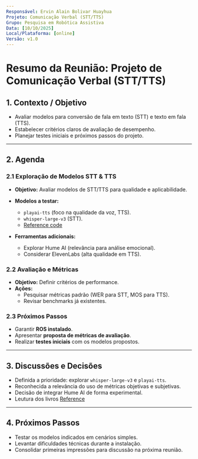 ```yaml
---
Responsável: Ervin Alain Bolivar Huayhua  
Projeto: Comunicação Verbal (STT/TTS)  
Grupo: Pesquisa em Robótica Assistiva  
Data: [10/10/2025]  
Local/Plataforma: [online]  
Versão: v1.0  
---
```


# Resumo da Reunião: Projeto de Comunicação Verbal (STT/TTS)

## 1. Contexto / Objetivo
- Avaliar modelos para conversão de fala em texto (STT) e texto em fala (TTS).  
- Estabelecer critérios claros de avaliação de desempenho.  
- Planejar testes iniciais e próximos passos do projeto.  

---

## 2. Agenda

### 2.1 Exploração de Modelos STT & TTS
- **Objetivo:** Avaliar modelos de STT/TTS para qualidade e aplicabilidade.  
- **Modelos a testar:**  
  - `playai-tts` (foco na qualidade da voz, TTS).  
  - `whisper-large-v3` (STT).  
  - [Reference code](../code/Tutorial_Groq.ipynb)

- **Ferramentas adicionais:**  
  - Explorar Hume AI (relevância para análise emocional).  
  - Considerar ElevenLabs (alta qualidade em TTS).  

### 2.2 Avaliação e Métricas
- **Objetivo:** Definir critérios de performance.  
- **Ações:**  
  - Pesquisar métricas padrão (WER para STT, MOS para TTS).  
  - Revisar benchmarks já existentes.  

### 2.3 Próximos Passos
- Garantir **ROS instalado**.  
- Apresentar **proposta de métricas de avaliação**.  
- Realizar **testes iniciais** com os modelos propostos.  

---

## 3. Discussões e Decisões
- Definida a prioridade: explorar `whisper-large-v3` e `playai-tts`.  
- Reconhecida a relevância do uso de métricas objetivas e subjetivas.  
- Decisão de integrar Hume AI de forma experimental.  
- Leutura dos livros [Reference](../bibliography/)

---

## 4. Próximos Passos
- Testar os modelos indicados em cenários simples.  
- Levantar dificuldades técnicas durante a instalação.  
- Consolidar primeiras impressões para discussão na próxima reunião.  
